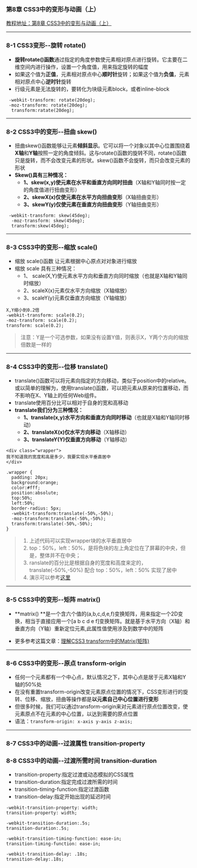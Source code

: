 ### 第8章 CSS3中的变形与动画（上）
[教程地址：第8章 CSS3中的变形与动画（上）](http://www.imooc.com/code/924)

---
### 8-1 CSS3变形--旋转 rotate()
- **旋转rotate()函数**通过指定的角度参数使元素相对原点进行旋转。它主要在二维空间内进行操作，设置一个角度值，用来指定旋转的幅度
- 如果这个值为**正值**，元素相对原点中心**顺时针**旋转；如果这个值为**负值**，元素相对原点中心**逆时针**旋转
- 行级元素是无法旋转的，要转化为块级元素block，或者inline-block

```
 -webkit-transform: rotate(20deg);
 -moz-transform: rotate(20deg);
  transform:ratate(20deg);
```

---
### 8-2 CSS3中的变形--扭曲 skew()
- 扭曲skew()函数能够让元素**倾斜显示**。它可以将一个对象以其中心位置围绕着**X轴**和**Y轴**按照一定的角度倾斜。这与rotate()函数的旋转不同，rotate()函数只是旋转，而不会改变元素的形状。skew()函数不会旋转，而只会改变元素的形状
- **Skew()具有三种情况：**
   - **1、skew(x,y)使元素在水平和垂直方向同时扭曲**（X轴和Y轴同时按一定的角度值进行扭曲变形）
   - **2、skewX(x)仅使元素在水平方向扭曲变形**（X轴扭曲变形）
   - **3、skewY(y)仅使元素在垂直方向扭曲变形**（Y轴扭曲变形）
   
```
 -webkit-transform: skew(45deg);
  -moz-transform: skew(45deg);
  transform:skew(45deg);
```

---
### 8-3 CSS3中的变形--缩放 scale()
- 缩放 scale()函数 让元素根据中心原点对对象进行缩放
- 缩放 scale 具有三种情况：
   - 1、 scale(X,Y)使元素水平方向和垂直方向同时缩放（也就是X轴和Y轴同时缩放）
   - 2、scaleX(x)元素仅水平方向缩放（X轴缩放）
   - 3、scaleY(y)元素仅垂直方向缩放（Y轴缩放）

```
X,Y缩小到0.2倍
-webkit-transform: scale(0.2);
-moz-transform: scale(0.2);
transform: scale(0.2);
```
>注意：Y是一个可选参数，如果没有设置Y值，则表示X，Y两个方向的缩放倍数是一样的

---
### 8-4 CSS3中的变形--位移 translate()
- translate()函数可以将元素向指定的方向移动，类似于position中的relative。或以简单的理解为，使用translate()函数，可以把元素从原来的位置移动，而不影响在X、Y轴上的任何Web组件。
- translate使用百分比可以相对于自身的宽和高移动
- **translate我们分为三种情况：**
   - **1、translate(x,y)水平方向和垂直方向同时移动**（也就是X轴和Y轴同时移动）
   - **2、translateX(x)仅水平方向移动**（X轴移动）
   - **3、translateY(Y)仅垂直方向移动**（Y轴移动）

```
<div class="wrapper">
我不知道我的宽度和高是多少，我要实现水平垂直居中    
</div>

.wrapper {
  padding: 20px;
  background:orange;
  color:#fff;
  position:absolute;
  top:50%;
  left:50%;
  border-radius: 5px;
  -webkit-transform:translate(-50%,-50%);
  -moz-transform:translate(-50%,-50%);
  transform:translate(-50%,-50%);
}
```
>1. 上述代码可以实现wrapper块的水平垂直居中
>2. top：50%，left：50%，是将色块的左上角定位在了屏幕的中央，但是，整体并不在中央；
>3. ranslate的百分比是根据自身的宽度和高度来定的，translate(-50%,-50%) 配合 top：50%，left：50% 实现了居中
>4. 演示可以参考[这里](http://www.imooc.com/code/939)

---
### 8-5 CSS3中的变形--矩阵 matrix()
- **matrix() **是一个含六个值的(a,b,c,d,e,f)变换矩阵，用来指定一个2D变换，相当于直接应用一个[a b c d e f]变换矩阵。就是基于水平方向（X轴）和垂直方向（Y轴）重新定位元素,此属性值使用涉及到数学中的矩阵

- 更多参考这篇文章：[理解CSS3 transform中的Matrix(矩阵)](http://www.zhangxinxu.com/wordpress/2012/06/css3-transform-matrix-%E7%9F%A9%E9%98%B5/)

---
### 8-6  CSS3中的变形--原点 transform-origin
- 任何一个元素都有一个中心点，默认情况之下，其中心点是居于元素X轴和Y轴的50%处
- 在没有重置transform-origin改变元素原点位置的情况下，CSS变形进行的旋转、位移、缩放，扭曲等操作都是**以元素自己中心位置进行变形**
- 但很多时候，我们可以通过transform-origin来对元素进行原点位置改变，使元素原点不在元素的中心位置，以达到需要的原点位置
- 语法：`transform-origin: x-axis y-axis z-axis;`

---
### 8-7 CSS3中的动画--过渡属性 transition-property
### 8-8 CSS3中的动画--过渡所需时间 transition-duration

- transition-property:指定过渡或动态模拟的CSS属性
- transition-duration:指定完成过渡所需的时间
- transition-timing-function:指定过渡函数
- transition-delay:指定开始出现的延迟时间

```
-webkit-transition-property: width;
transition-property: width;

-webkit-transition-duration:.5s;
transition-duration:.5s;

-webkit-transition-timing-function: ease-in;
transition-timing-function: ease-in;

-webkit-transition-delay: .18s;
transition-delay:.18s;
```
